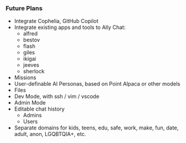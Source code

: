 ### Future Plans

- Integrate Cophelia, GitHub Copilot
- Integrate existing apps and tools to Ally Chat:
	- alfred
	- bestov
	- flash
	- giles
	- ikigai
	- jeeves
	- sherlock
- Missions
- User-definable AI Personas, based on Point Alpaca or other models
- Files
- Dev Mode, with ssh / vim / vscode
- Admin Mode
- Editable chat history
	- Admins
	- Users
- Separate domains for kids, teens, edu, safe, work, make, fun, date, adult, anon, LGQBTQIA+, etc.
